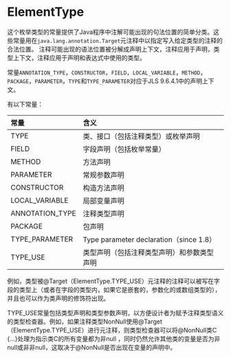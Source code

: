 # ElementType

这个枚举类型的常量提供了Java程序中注解可能出现的句法位置的简单分类。这些常量用在`java.lang.annotation.Target`元注释中以指定写入给定类型的注释的合法位置。
注释可能出现的语法位置被分解成声明上下文，注释应用于声明，类型上下文，注释应用于声明和表达式中使用的类型。

常量`ANNOTATION_TYPE`，`CONSTRUCTOR`，`FIELD`，`LOCAL_VARIABLE`，`METHOD`，`PACKAGE`，`PARAMETER`，`TYPE`和`TYPE_PARAMETER`对应于JLS 9.6.4.1中的声明上下文。

有以下常量：


| 常量 | 含义 |
| :------------- | :------------- |
|TYPE |  类、接口（包括注释类型）或枚举声明    |
|FIELD   |  字段声明（包括枚举常量） |
|METHOD   |  方法声明  |
|PARAMETER   | 常规参数声明  |
|CONSTRUCTOR   |  构造方法声明  |
|LOCAL_VARIABLE   | 局部变量声明   |
|ANNOTATION_TYPE   | 注释类型声明  |
|PACKAGE   |  包声明 |
|TYPE_PARAMETER   | Type parameter declaration（since 1.8）  |
|TYPE_USE   | 类型声明（包括注释类型声明）和参数类型声明|




例如，类型被@Target（ElementType.TYPE_USE）元注释的注释可以被写在字段的类型上（或者在字段的类型内，如果它是嵌套的，参数化的或数组类型的），并且也可以作为类声明的修饰符出现。

TYPE_USE常量包括类型声明和类型参数声明，以方便设计者为赋予注释类型语义的类型检查器。例如，如果注释类型NonNull使用@Target（ElementType.TYPE_USE）进行元注释，则类型检查器可以将@NonNull类C {...}处理为指示类C的所有变量都为非null ，同时仍然允许其他类的变量是否为非null或非非null，这取决于@NonNull是否出现在变量的声明中。
